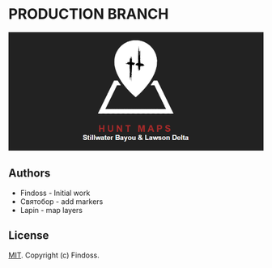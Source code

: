 # PRODUCTION BRANCH

![LOGO](public/images/media3.png)

## Authors

- Findoss - Initial work
- Святобор - add markers
- Lapin - map layers

## License

[MIT](https://github.com/Findoss/Hunt-map/blob/master/LICENSE). Copyright (c) Findoss.
